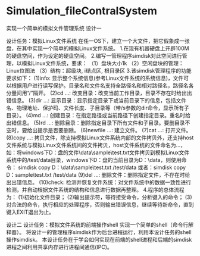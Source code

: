 # Simulation_fileContralSystem
实现一个简单的模拟文件管理系统
设计一

设计任务：模拟Linux文件系统
在任一OS下，建立一个大文件，把它假象成一张盘，在其中实现一个简单的模拟Linux文件系统。
1.在现有机器硬盘上开辟100M的硬盘空间，作为设定的硬盘空间。
2.编写一管理程序simdisk对此空间进行管理，以模拟Linux文件系统，要求：
（1）盘块大小1k 
（2）空闲盘块的管理：Linux位图法
（3）结构：超级块, i结点区, 根目录区
3.该simdisk管理程序的功能要求如下：
(1)info:  显示整个系统信息(参考Linux文件系统的系统信息)，文件可以根据用户进行读写保护。目录名和文件名支持全路径名和相对路径名，路径名各分量间用“/”隔开。
(2)cd …:  改变目录：改变当前工作目录，目录不存在时给出出错信息。
(3)dir …:  显示目录：显示指定目录下或当前目录下的信息，包括文件名、物理地址、保护码、文件长度、子目录等（带/s参数的dir命令，显示所有子目录）。
(4)md …:  创建目录：在指定路径或当前路径下创建指定目录。重名时给出错信息。
(5)rd …:  删除目录：删除指定目录下所有文件和子目录。要删目录不空时，要给出提示是否要删除。
(6)newfile …:  建立文件。
(7)cat …:  打开文件。
(8)copy …:  拷贝文件，除支持模拟Linux文件系统内部的文件拷贝外，还支持host文件系统与模拟Linux文件系统间的文件拷贝，host文件系统的文件命名为<host>…，如：将windows下D：盘的文件\data\sample\test.txt文件拷贝到模拟Linux文件系统中的/test/data目录，windows下D：盘的当前目录为D：\data，则使用命令：
simdisk copy <host>D：\data\sample\test.txt /test/data
或者：simdisk copy <host>D：sample\test.txt /test/data
(9)del …:  删除文件：删除指定文件，不存在时给出出错信息。
(10)check: 检测并恢复文件系统：对文件系统中的数据一致性进行检测，并自动根据文件系统的结构和信息进行数据再整理。
4.程序的总体流程为：
(1)初始化文件目录；
(2)输出提示符，等待接受命令，分析键入的命令；
(3)对合法的命令，执行相应的处理程序，否则输出错误信息，继续等待新命令，直到键入EXIT退出为止。

设计二
设计任务：模拟文件系统的前端操作shell
实现一个简单的shell（命令行解释器）。
将设计一的管理程序simdisk作为后台进程运行，利用本设计任务的shell操作simdisk。
本设计任务在于学会如何实现在前端的shell进程和后端的simdisk进程之间利用共享内存进行进程间通信(IPC)。
